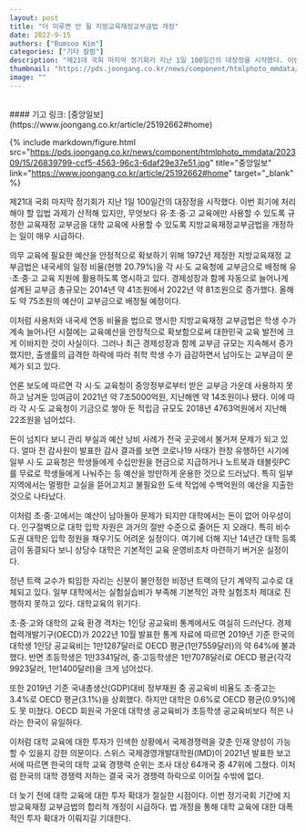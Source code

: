 ```yaml
---
layout: post
title: "더 미루면 안 될 지방교육재정교부금법 개정"
date: 2022-9-15
authors: ["Bumsoo Kim"]
categories: ["기타 칼럼"]
description: "제21대 국회 마지막 정기회가 지난 1일 100일간의 대장정을 시작했다. 이번 회기에 처리해야 할 입법 과제가 산적해 있지만, 무엇보다 유·초·중·고 교육에만 사용할 수 있도록 규정한 교육재정 교부금을 대학 교육에 사용할 수 있도록 지방교육재정교부금법을 개정하는 일이 매우 시급하다."
thumbnail: "https://pds.joongang.co.kr/news/component/htmlphoto_mmdata/202309/15/26839799-ccf5-4563-96c3-6daf29e37e51.jpg"
image: ""
---
```


<br>
#### 기고 링크: [중앙일보](https://www.joongang.co.kr/article/25192662#home)

{% include markdown/figure.html src="https://pds.joongang.co.kr/news/component/htmlphoto_mmdata/202309/15/26839799-ccf5-4563-96c3-6daf29e37e51.jpg" title="중앙일보" link="https://www.joongang.co.kr/article/25192662#home" target="_blank" %}

제21대 국회 마지막 정기회가 지난 1일 100일간의 대장정을 시작했다. 이번 회기에 처리해야 할 입법 과제가 산적해 있지만, 무엇보다 유·초·중·고 교육에만 사용할 수 있도록 규정한 교육재정 교부금을 대학 교육에 사용할 수 있도록 지방교육재정교부금법을 개정하는 일이 매우 시급하다.

의무 교육에 필요한 예산을 안정적으로 확보하기 위해 1972년 제정한 지방교육재정 교부금법은 내국세의 일정 비율(현행 20.79%)을 각 시·도 교육청에 교부금으로 배정해 유·초·중·고 교육 지원에 활용하도록 명시하고 있다. 경제성장과 함께 자동으로 늘어나게 설계된 교부금 총규모는 2014년 약 41조원에서 2022년 약 81조원으로 증가했다. 올해도 약 75조원의 예산이 교부금으로 배정될 예정이다.

이처럼 사용처와 내국세 연동 비율을 법으로 명시한 지방교육재정 교부금법은 학생 수가 계속 늘어나던 시절에는 교육예산을 안정적으로 확보함으로써 대한민국 교육 발전에 크게 이바지한 것이 사실이다. 그러나 최근 경제성장과 함께 교부금 규모는 지속해서 증가했지만, 출생률의 급격한 하락에 따라 취학 학생 수가 급감하면서 남아도는 교부금이 문제가 되고 있다.

언론 보도에 따르면 각 시·도 교육청이 중앙정부로부터 받은 교부금 가운데 사용하지 못하고 남겨둔 잉여금이 2021년 약 7조5000억원, 지난해엔 약 14조원이나 됐다. 이에 따라 각 시·도 교육청이 기금으로 쌓아 둔 적립금 규모도 2018년 4763억원에서 지난해 22조원을 넘어섰다.

돈이 넘치다 보니 관리 부실과 예산 낭비 사례가 전국 곳곳에서 불거져 문제가 되고 있다. 얼마 전 감사원이 발표한 감사 결과를 보면 코로나19 사태가 한창 유행하던 시기에 일부 시·도 교육청은 학생들에게 수십만원을 현금으로 지급하거나 노트북과 태블릿PC를 무료로 학생들에게 나눠주는 등 예산을 방만하게 운용한 것으로 드러났다. 특히 일부 지역에서는 멀쩡한 교실을 뜯어고치고 불필요한 도색 작업에 수백억원의 예산을 지출한 것으로 나타났다.

이처럼 초·중·고에서는 예산이 남아돌아 문제가 되지만 대학에서는 돈이 없어 아우성이다. 인구절벽으로 대학 입학 자원은 과거의 절반 수준으로 줄어든 지 오래다. 특히 비수도권 대학은 입학 정원을 채우기도 어려운 실정이다. 여기에 더해 지난 14년간 대학 등록금이 동결되다 보니 상당수 대학은 기본적인 교육 운영비조차 마련하기 버거운 실정이다.

정년 트랙 교수가 퇴임한 자리는 신분이 불안정한 비정년 트랙의 단기 계약직 교수로 대체되고 있다. 일부 대학에서는 실험실습비가 부족해 기본적인 과학 실험조차 제대로 진행하지 못하고 있다. 대학교육의 위기다.

초·중·고와 대학의 교육 환경 격차는 1인당 공교육비 통계에서도 여실히 드러난다. 경제협력개발기구(OECD)가 2022년 10월 발표한 통계 자료에 따르면 2019년 기준 한국의 대학생 1인당 공교육비는 1만1287달러로 OECD 평균(1만7559달러)의 약 64%에 불과했다. 반면 초등학생은 1만3341달러, 중·고등학생은 1만7078달러로 OECD 평균(각각 9923달러, 1만1400달러)을 크게 넘어섰다.

또한 2019년 기준 국내총생산(GDP)대비 정부재원 중 공교육비 비율도 초·중고는 3.4%로 OECD 평균(3.1%)을 상회했다. 하지만 대학은 0.6%로 OECD 평균(0.9%)에도 못 미쳤다. OECD 회원국 가운데 대학생 공교육비가 초등학생 공교육비보다 적은 나라는 한국이 유일하다.

이처럼 대학 교육에 대한 투자가 인색한 상황에서 국제경쟁력을 갖춘 인재 양성이 가능할 수 있을지 강한 의문이다. 스위스 국제경영개발대학원(IMD)이 2021년 발표한 보고서에 따르면 한국의 대학 교육 경쟁력 순위는 조사 대상 64개국 중 47위에 그쳤다. 이처럼 한국의 대학 경쟁력 저하는 결국 국가 경쟁력 하락으로 이어질 수밖에 없다.

더 늦기 전에 대학 교육에 대한 투자 확대가 절실한 시점이다. 이번 정기국회 기간에 지방교육재정 교부금법의 합리적 개정이 시급하다. 법 개정을 통해 대학 교육에 대한 대폭적인 투자 확대가 이뤄지길 기대한다.

<br>
